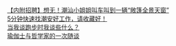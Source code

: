   
[【内附招聘】想无！潮汕小姐姐叫车叫到一辆“敞篷全景天窗”](http://www.dianyue.me/archives/585/a710qaukusfl5ykm/)  
[5分钟快速找潮安好工作，请收藏好！](http://www.dianyue.me/archives/258/irooth102ocskvqn/)  
[当我谈跑步时我谈些什么？](http://www.dianyue.me/archives/407/smknxsershrlvlcc/)  
[瑜伽士与哲学家的一次随谈](http://www.dianyue.me/archives/671/bccrg50ro723gksu/)